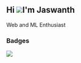 Hi ![](https://user-images.githubusercontent.com/18350557/176309783-0785949b-9127-417c-8b55-ab5a4333674e.gif)I'm Jaswanth
------------------------------------------------------------------------------------------------------------------------------------------------
Web and ML Enthusiast

### Badges
<a href="http://www.github.com/JaswanthP6878"><img src="https://github-readme-streak-stats.herokuapp.com/?user=JaswanthP6878&stroke=ffffff&background=000000&ring=0891b2&fire=0891b2&currStreakNum=ffffff&currStreakLabel=0891b2&sideNums=ffffff&sideLabels=ffffff&dates=ffffff&hide_border=true" /></a>
